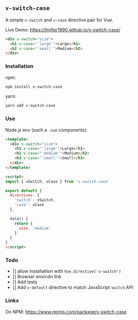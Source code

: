 ## `v-switch-case`

A simple `v-switch` and `v-case` directive pair for Vue.

Live Demo: https://lmiller1990.github.io/v-switch-case/


```html
<div v-switch="size">
  <h1 v-case="'large'">Large</h1>
  <h2 v-case="'small'">Medium</h2>
</div>
```

### Installation

npm:
```bash
npm install v-switch-case
```

yarn:
```bash
yarn add v-switch-case
```

### Use

Node.js env (such a `.vue` components):

```html
<template>
  <div v-switch="size">
    <h1 v-case="'large'">Large</h1>
    <h2 v-case="'medium'">Medium</h2>
    <h3 v-case="'small'">Small</h3>
  </div>
</template>

<script>
import { vSwitch, vCase } from 'v-switch-case'

export default {
  directives: {
    'switch': vSwitch,
    'case': vCase
  },

  data() {
    return {
      size: 'medium'
    }
  }
}
</script>
```

### Todo

- [] allow installatiion with `Vue.directive('v-switch')`
- [] Browser env/cdn link
- [] Add tests
- [] Add `v-default` directive to match JavaScript `switch` API


### Links

On NPM: https://www.npmjs.com/package/v-switch-case
